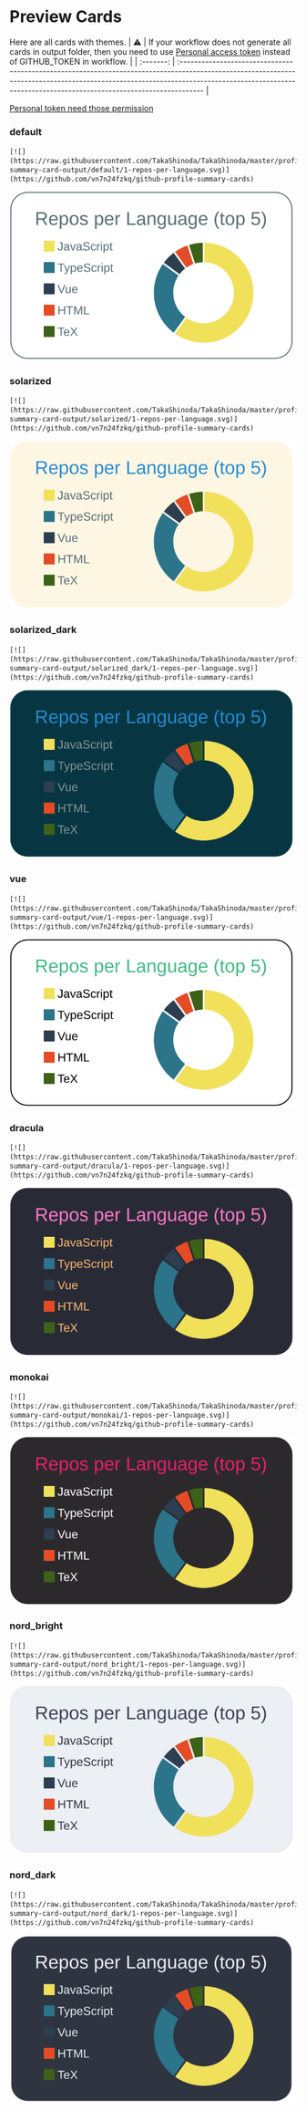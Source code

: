 
# Preview Cards

Here are all cards with themes.
| :warning: | If your workflow does not generate all cards in output folder, then you need to use [Personal access token](https://docs.github.com/en/actions/configuring-and-managing-workflows/creating-and-storing-encrypted-secrets) instead of GITHUB_TOKEN in workflow. |
| :-------: | :------------------------------------------------------------------------------------------------------------------------------------------------------------------------------------------------------------------------------------------------ |

[Personal token need those permission](https://github.com/vn7n24fzkq/github-profile-summary-cards/wiki/Personal-access-token-permissions)


### default


```
[![](https://raw.githubusercontent.com/TakaShinoda/TakaShinoda/master/profile-summary-card-output/default/1-repos-per-language.svg)](https://github.com/vn7n24fzkq/github-profile-summary-cards)
```
![](https://raw.githubusercontent.com/TakaShinoda/TakaShinoda/master/profile-summary-card-output/default/1-repos-per-language.svg)


### solarized


```
[![](https://raw.githubusercontent.com/TakaShinoda/TakaShinoda/master/profile-summary-card-output/solarized/1-repos-per-language.svg)](https://github.com/vn7n24fzkq/github-profile-summary-cards)
```
![](https://raw.githubusercontent.com/TakaShinoda/TakaShinoda/master/profile-summary-card-output/solarized/1-repos-per-language.svg)


### solarized_dark


```
[![](https://raw.githubusercontent.com/TakaShinoda/TakaShinoda/master/profile-summary-card-output/solarized_dark/1-repos-per-language.svg)](https://github.com/vn7n24fzkq/github-profile-summary-cards)
```
![](https://raw.githubusercontent.com/TakaShinoda/TakaShinoda/master/profile-summary-card-output/solarized_dark/1-repos-per-language.svg)


### vue


```
[![](https://raw.githubusercontent.com/TakaShinoda/TakaShinoda/master/profile-summary-card-output/vue/1-repos-per-language.svg)](https://github.com/vn7n24fzkq/github-profile-summary-cards)
```
![](https://raw.githubusercontent.com/TakaShinoda/TakaShinoda/master/profile-summary-card-output/vue/1-repos-per-language.svg)


### dracula


```
[![](https://raw.githubusercontent.com/TakaShinoda/TakaShinoda/master/profile-summary-card-output/dracula/1-repos-per-language.svg)](https://github.com/vn7n24fzkq/github-profile-summary-cards)
```
![](https://raw.githubusercontent.com/TakaShinoda/TakaShinoda/master/profile-summary-card-output/dracula/1-repos-per-language.svg)


### monokai


```
[![](https://raw.githubusercontent.com/TakaShinoda/TakaShinoda/master/profile-summary-card-output/monokai/1-repos-per-language.svg)](https://github.com/vn7n24fzkq/github-profile-summary-cards)
```
![](https://raw.githubusercontent.com/TakaShinoda/TakaShinoda/master/profile-summary-card-output/monokai/1-repos-per-language.svg)


### nord_bright


```
[![](https://raw.githubusercontent.com/TakaShinoda/TakaShinoda/master/profile-summary-card-output/nord_bright/1-repos-per-language.svg)](https://github.com/vn7n24fzkq/github-profile-summary-cards)
```
![](https://raw.githubusercontent.com/TakaShinoda/TakaShinoda/master/profile-summary-card-output/nord_bright/1-repos-per-language.svg)


### nord_dark


```
[![](https://raw.githubusercontent.com/TakaShinoda/TakaShinoda/master/profile-summary-card-output/nord_dark/1-repos-per-language.svg)](https://github.com/vn7n24fzkq/github-profile-summary-cards)
```
![](https://raw.githubusercontent.com/TakaShinoda/TakaShinoda/master/profile-summary-card-output/nord_dark/1-repos-per-language.svg)

